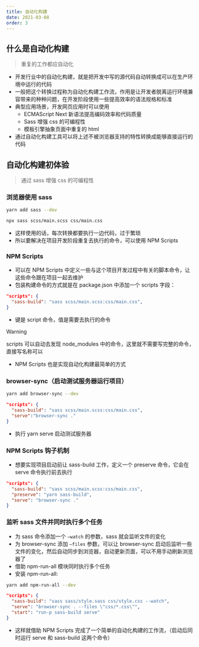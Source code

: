 ```yaml
---
title: 自动化构建
date: 2021-03-08
order: 3
---
```


## 什么是自动化构建

> 重复的工作都应自动化

- 开发行业中的自动化构建，就是把开发中写的源代码自动转换成可以在生产环境中运行的代码
- 一般把这个转换过程称为自动化构建工作流，作用是让开发者脱离运行环境兼容带来的种种问题，在开发阶段使用一些提高效率的语法规格和标准
- 典型应用场景，开发网页应用时可以使用
  - ECMAScript Next 新语法提高编码效率和代码质量
  - Sass 增强 css 的可编程性
  - 模板引擎抽象页面中重复的 html
- 通过自动化构建工具可以将上述不被浏览器支持的特性转换成能够直接运行的代码

## 自动化构建初体验

> 通过 sass 增强 css 的可编程性

### 浏览器使用 sass

```bash
yarn add sass --dev

npx sass scss/main.scss css/main.css
```

- 这样使用的话，每次转换都要执行一边代码，过于繁琐
- 所以要解决在项目开发阶段重复去执行的命令，可以使用 NPM Scripts

### NPM Scripts

- 可以在 NPM Scripts 中定义一些与这个项目开发过程中有关的脚本命令，让这些命令跟在项目一起去维护
- 包装构建命令的方式就是在 package.json 中添加一个 scripts 字段：

```json
"scripts": {
  "sass-build": "sass scss/main.scss:css/main.css",
}
```
- 键是 script 命令，值是需要去执行的命令

> [!warning]
> scripts 可以自动去发现 node_modules 中的命令，这里就不需要写完整的命令，直接写名称可以

- NPM Scripts 也是实现自动化构建最简单的方式

### browser-sync（启动测试服务器运行项目）

```bash
yarn add browser-sync --dev
```

```json
"scripts": {
  "sass-build": "sass scss/main.scss:css/main.css",
  "serve":"browser-sync ."
}
```

- 执行 yarn serve 启动测试服务器

### NPM Scripts 钩子机制

- 想要实现项目启动前让 sass-build 工作，定义一个 preserve 命令，它会在 serve 命令执行前去执行

```json
"scripts": {
  "sass-build": "sass scss/main.scss:css/main.css",
  "preserve": "yarn sass-build",
  "serve": "browser-sync ."
}
```

### 监听 sass 文件并同时执行多个任务

- 为 sass 命令添加一个 `–watch` 的参数，sass 就会监听文件的变化
- 为 browser-sync 添加 `–files` 参数，可以让 browser-sync 启动后监听一些文件的变化，然后自动同步到浏览器，自动更新页面，可以不用手动刷新浏览器了
- 借助 npm-run-all 模块同时执行多个任务
- 安装 npm-run-all:

```bash
yarn add npm-run-all --dev 
```

```json
"scripts": {
  "sass-build": "sass sass/style.sass css/style.css --watch",
  "serve": "browser-sync . --files \"css/*.css\"",
  "start": "run-p sass-build serve"
}
```

- 这样就借助 NPM Scripts 完成了一个简单的自动化构建的工作流，（启动后同时运行 serve 和 sass-build 这两个命令）
                                                                  